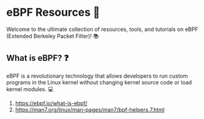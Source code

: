 # eBPF Resources :rocket:

Welcome to the ultimate collection of resources, tools, and tutorials on eBPF (Extended Berkeley Packet Filter)! :books:

## What is eBPF? :question:
eBPF is a revolutionary technology that allows developers to run custom programs in the Linux kernel without changing kernel source code or load kernel modules. :computer:



1. https://ebpf.io/what-is-ebpf/
2. https://man7.org/linux/man-pages/man7/bpf-helpers.7.html
